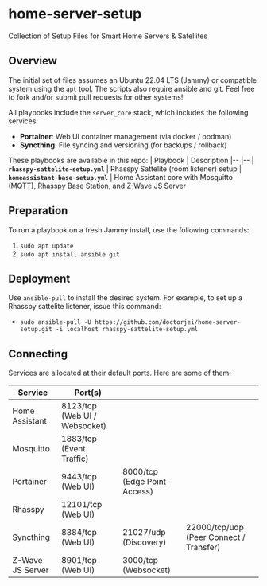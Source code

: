 # home-server-setup
Collection of Setup Files for Smart Home Servers & Satellites


## Overview
The initial set of files assumes an Ubuntu 22.04 LTS (Jammy) or compatible system using the `apt` tool.
The scripts also require ansible and git. Feel free to fork and/or submit pull requests for other systems!

All playbooks include the `server_core` stack, which includes the following services:
- **Portainer**: Web UI container management (via docker / podman)
- **Syncthing**: File syncing and versioning (for backups / rollback)

These playbooks are available in this repo:
| Playbook                           | Description
|--                                  |--
| **`rhasspy-sattelite-setup.yml`**  | Rhasspy Sattelite (room listener) setup
| **`homeassistant-base-setup.yml`** | Home Assistant core with Mosquitto (MQTT), Rhasspy Base Station, and Z-Wave JS Server


## Preparation
To run a playbook on a fresh Jammy install, use the following commands:

1. `sudo apt update`
2. `sudo apt install ansible git`


## Deployment
Use `ansible-pull` to install the desired system. For example, to set up a Rhasspy sattelite listener, issue
this command:

- `sudo ansible-pull -U https://github.com/doctorjei/home-server-setup.git -i localhost
rhasspy-sattelite-setup.yml`


## Connecting
Services are allocated at their default ports. Here are some of them:

| Service          | Port(s)                                                                           |||
|--                |--                                                                             |--|--|
| Home Assistant   | 8123/tcp (Web UI / Websocket)                                                     |||
| Mosquitto        | 1883/tcp (Event Traffic)                                                          |||
| Portainer        | 9443/tcp (Web UI) | 8000/tcp (Edge Point Access)                                   ||
| Rhasspy          | 12101/tcp (Web UI)                                                                |||
| Syncthing        | 8384/tcp (Web UI) | 21027/udp (Discovery) | 22000/tcp/udp (Peer Connect / Transfer) |
| Z-Wave JS Server | 8901/tcp (Web UI) | 3000/tcp (Websocket)                                           ||
